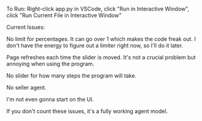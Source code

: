 To Run:
Right-click app.py in VSCode, click "Run in Interactive Window", click "Run Current File in Interactive Window"

Current Issues:

No limit for percentages. It can go over 1 which makes the code freak out. I don't have the energy to figure out a limiter right now, so I'll do it later.

Page refreshes each time the slider is moved. It's not a crucial problem but annoying when using the program.

No slider for how many steps the program will take.

No seller agent.

I'm not even gonna start on the UI.


If you don't count these issues, it's a fully working agent model.
